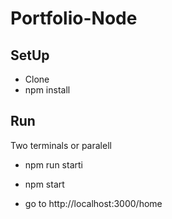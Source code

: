 # Portfolio-Node

## SetUp

-   Clone
-   npm install

## Run

Two terminals or paralell

-   npm run starti
-   npm start

-   go to http://localhost:3000/home
